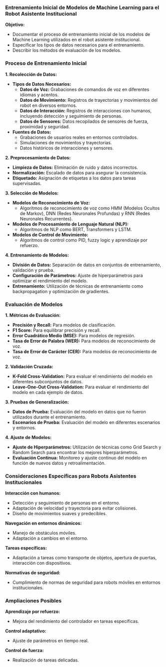 ### Entrenamiento Inicial de Modelos de Machine Learning para el Robot Asistente Institucional

**Objetivo:**

- Documentar el proceso de entrenamiento inicial de los modelos de Machine Learning utilizados en el robot asistente institucional.
- Especificar los tipos de datos necesarios para el entrenamiento.
- Describir los métodos de evaluación de los modelos.

### Proceso de Entrenamiento Inicial

**1. Recolección de Datos:**
- **Tipos de Datos Necesarios:**
  - **Datos de Voz:** Grabaciones de comandos de voz en diferentes idiomas y acentos.
  - **Datos de Movimiento:** Registros de trayectorias y movimientos del robot en diversos entornos.
  - **Datos de Interacción:** Registros de interacciones con humanos, incluyendo detección y seguimiento de personas.
  - **Datos de Sensores:** Datos recopilados de sensores de fuerza, proximidad y seguridad.
- **Fuentes de Datos:**
  - Grabaciones de usuarios reales en entornos controlados.
  - Simulaciones de movimientos y trayectorias.
  - Datos históricos de interacciones y sensores.

**2. Preprocesamiento de Datos:**
- **Limpieza de Datos:** Eliminación de ruido y datos incorrectos.
- **Normalización:** Escalado de datos para asegurar la consistencia.
- **Etiquetado:** Asignación de etiquetas a los datos para tareas supervisadas.

**3. Selección de Modelos:**
- **Modelos de Reconocimiento de Voz:**
  - Algoritmos de reconocimiento de voz como HMM (Modelos Ocultos de Markov), DNN (Redes Neuronales Profundas) y RNN (Redes Neuronales Recurrentes).
- **Modelos de Procesamiento de Lenguaje Natural (NLP):**
  - Algoritmos de NLP como BERT, Transformers y LSTM.
- **Modelos de Control de Movimiento:**
  - Algoritmos de control como PID, fuzzy logic y aprendizaje por refuerzo.

**4. Entrenamiento de Modelos:**
- **División de Datos:** Separación de datos en conjuntos de entrenamiento, validación y prueba.
- **Configuración de Parámetros:** Ajuste de hiperparámetros para optimizar el rendimiento del modelo.
- **Entrenamiento:** Utilización de técnicas de entrenamiento como backpropagation y optimización de gradientes.

### Evaluación de Modelos

**1. Métricas de Evaluación:**
- **Precisión y Recall:** Para modelos de clasificación.
- **F1 Score:** Para equilibrar precisión y recall.
- **Error Cuadrático Medio (MSE):** Para modelos de regresión.
- **Tasa de Error de Palabra (WER):** Para modelos de reconocimiento de voz.
- **Tasa de Error de Carácter (CER):** Para modelos de reconocimiento de voz.

**2. Validación Cruzada:**
- **K-Fold Cross-Validation:** Para evaluar el rendimiento del modelo en diferentes subconjuntos de datos.
- **Leave-One-Out Cross-Validation:** Para evaluar el rendimiento del modelo en cada ejemplo de datos.

**3. Pruebas de Generalización:**
- **Datos de Prueba:** Evaluación del modelo en datos que no fueron utilizados durante el entrenamiento.
- **Escenarios de Prueba:** Evaluación del modelo en diferentes escenarios y entornos.

**4. Ajuste de Modelos:**
- **Ajuste de Hiperparámetros:** Utilización de técnicas como Grid Search y Random Search para encontrar los mejores hiperparámetros.
- **Evaluación Continua:** Monitoreo y ajuste continuo del modelo en función de nuevos datos y retroalimentación.

### Consideraciones Específicas para Robots Asistentes Institucionales

**Interacción con humanos:**
- Detección y seguimiento de personas en el entorno.
- Adaptación de velocidad y trayectoria para evitar colisiones.
- Diseño de movimientos suaves y predecibles.

**Navegación en entornos dinámicos:**
- Manejo de obstáculos móviles.
- Adaptación a cambios en el entorno.

**Tareas específicas:**
- Adaptación a tareas como transporte de objetos, apertura de puertas, interacción con dispositivos.

**Normativas de seguridad:**
- Cumplimiento de normas de seguridad para robots móviles en entornos institucionales.

### Ampliaciones Posibles

**Aprendizaje por refuerzo:**
- Mejora del rendimiento del controlador en tareas específicas.

**Control adaptativo:**
- Ajuste de parámetros en tiempo real.

**Control de fuerza:**
- Realización de tareas delicadas.
